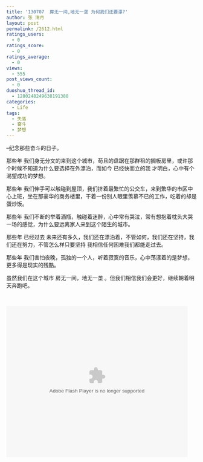 ```yaml
---
title: '130707  房无一间,地无一垄 为何我们还要漂?'
author: 张 清月
layout: post
permalink: /2612.html
ratings_users:
  - 0
ratings_score:
  - 0
ratings_average:
  - 0
views:
  - 555
post_views_count:
  - 0
duoshuo_thread_id:
  - 1280248249638191388
categories:
  - Life
tags:
  - 失落
  - 奋斗
  - 梦想
---
```

&#8211;纪念那些奋斗的日子。

那些年 我们身无分文的来到这个城市，苟且的盘踞在那群租的搁板房里，或许那个时候不知道为什么要选择在外漂泊，而如今 已经快而立的我 才明白，心中有个渴望成功的梦想。

那些年 我们伸手可以触碰到屋顶，我们挤着最繁忙的公交车，来到繁华的市区中心上班，坐在那豪华的商务楼里，干着一份别人眼里羡慕不已的工作，吃着的却是蛋炒饭。

那些年 我们不断的举着酒瓶，触碰着迷醉，心中常有哭泣，常有想抱着枕头大哭一场的感觉，为什么要远离家人来到这个陌生的城市。

那些年 已经过去 未来还有多久，我们还在漂泊着，不管如何，我们还在坚持，我们还在努力，不管怎么样只要坚持 我相信任何困难我们都能走过去。

那些年 我们害怕夜晚，孤独的一个人，听着寂寞的音乐，心中荡漾着的是梦想，更多得是现实的残酷。

虽然我们在这个城市 房无一间，地无一垄 。但我们相信我们会更好，继续朝着明天奔跑吧。

&nbsp;

<embed src="http://static.youku.com/v1.0.0149/v/swf/qplayer_rtmp.swf?VideoIDS=XNTc3Mjc3Njc2ID&#038;winType=adshow&#038;isAutoPlay=true" quality="high" width="480" height="400" align="middle" allowScriptAccess="always" allowFullScreen="true" mode="transparent" type="application/x-shockwave-flash">
</embed>